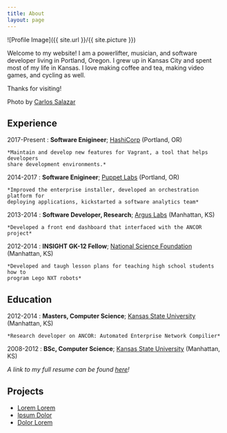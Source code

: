```yaml
---
title: About
layout: page
---
```

![Profile Image]({{ site.url }}/{{ site.picture }})


<p>Welcome to my website! I am a powerlifter, musician, and software developer
living in Portland, Oregon. I grew up in Kansas City and spent most of my life
in Kansas. I love making coffee and tea, making video games, and cycling as well.</p>

<p>Thanks for visiting!</p>

Photo by [Carlos Salazar]()

<h2>Experience</h2>

2017-Present
:   **Software Enigineer**; [HashiCorp](https://www.hashicorp.com/) (Portland, OR)

    *Maintain and develop new features for Vagrant, a tool that helps developers
    share development environments.*

2014-2017
:   **Software Enigineer**; [Puppet Labs](https://www.puppet.com) (Portland, OR)

    *Improved the enterprise installer, developed an orchestration platform for
    deploying applications, kickstarted a software analytics team*


2013-2014
:   **Software Developer, Research**; [Argus Labs](http://www.arguslab.org/) (Manhattan, KS)

    *Developed a front end dashboard that interfaced with the ANCOR project*

2012-2014
:   **INSIGHT GK-12 Fellow**; [National Science Foundation](http://gk12.cs.ksu.edu/nsf_gk12) (Manhattan, KS)

    *Developed and taugh lesson plans for teaching high school students how to
    program Lego NXT robots*

<h2>Education</h2>

2012-2014
:   **Masters, Computer Science**; [Kansas State University](https://www.cs.ksu.edu/) (Manhattan, KS)

    *Research developer on ANCOR: Automated Enterprise Network Compilier*

2008-2012
:   **BSc, Computer Science**; [Kansas State University](https://www.cs.ksu.edu/) (Manhattan, KS)


_A link to my full resume can be found [here](https://docs.google.com/document/d/1UJNixM8rrRkE5sKoZhxvCyA9F9Rkgcfqf-PP-iwa9nI/edit)!_

<h2>Projects</h2>

<ul>
  <li><a href="https://github.com/">Lorem Lorem</a></li>
  <li><a href="https://github.com/">Ipsum Dolor</a></li>
  <li><a href="https://github.com/">Dolor Lorem</a></li>
</ul>
